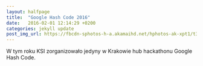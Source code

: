 ```yaml
---
layout: halfpage
title:  "Google Hash Code 2016"
date:   2016-02-01 12:14:29 +0200
categories: jekyll update
post_img_url: https://fbcdn-sphotos-h-a.akamaihd.net/hphotos-ak-xpt1/t31.0-8/12657962_1104894152877686_5845940945599359392_o.jpg
---
```

W tym roku KSI zorganizowało jedyny w Krakowie hub hackathonu Google Hash Code.